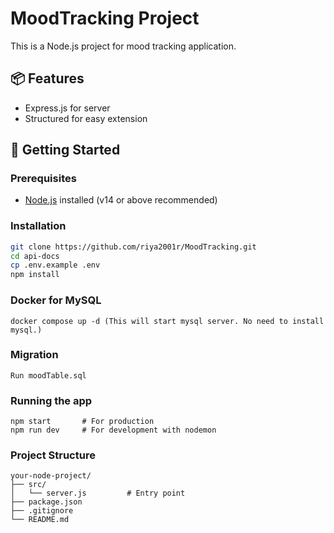 # MoodTracking Project

This is a Node.js project for mood tracking application.

## 📦 Features

- Express.js for server
- Structured for easy extension

## 🚀 Getting Started

### Prerequisites

- [Node.js](https://nodejs.org/) installed (v14 or above recommended)

### Installation

```bash
git clone https://github.com/riya2001r/MoodTracking.git
cd api-docs
cp .env.example .env
npm install
```

### Docker for MySQL
```
docker compose up -d (This will start mysql server. No need to install mysql.)
```

### Migration
```
Run moodTable.sql
```

### Running the app
```
npm start       # For production
npm run dev     # For development with nodemon
```

### Project Structure
```
your-node-project/
├── src/
│   └── server.js         # Entry point
├── package.json
├── .gitignore
└── README.md

```